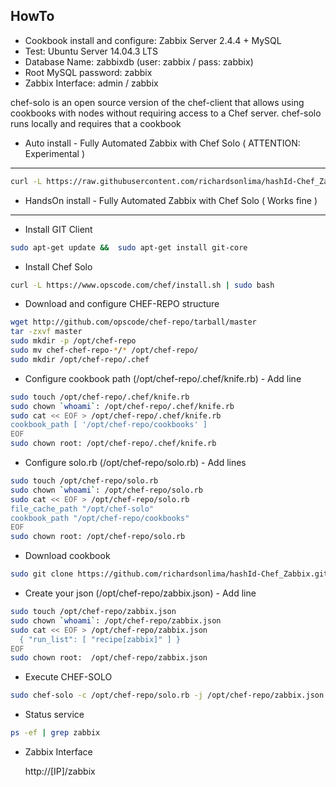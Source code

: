 HowTo
------------
* Cookbook install and configure: Zabbix Server 2.4.4 + MySQL
* Test: Ubuntu Server 14.04.3 LTS
* Database Name: zabbixdb (user: zabbix / pass: zabbix)
* Root MySQL password: zabbix
* Zabbix Interface: admin / zabbix

chef-solo is an open source version of the chef-client that allows using cookbooks with nodes
without requiring access to a Chef server.
chef-solo runs locally and requires that a cookbook

* Auto install - Fully Automated Zabbix with Chef Solo ( ATTENTION: Experimental )
------------

``` bash
curl -L https://raw.githubusercontent.com/richardsonlima/hashId-Chef_Zabbix/master/install.sh | sudo bash
```

* HandsOn install - Fully Automated Zabbix with Chef Solo ( Works fine )
------------

* Install GIT Client
``` bash
sudo apt-get update &&  sudo apt-get install git-core
```

* Install Chef Solo
``` bash
curl -L https://www.opscode.com/chef/install.sh | sudo bash
```

* Download and configure CHEF-REPO structure
``` bash
wget http://github.com/opscode/chef-repo/tarball/master
tar -zxvf master
sudo mkdir -p /opt/chef-repo
sudo mv chef-chef-repo-*/* /opt/chef-repo/
sudo mkdir /opt/chef-repo/.chef
```

* Configure cookbook path (/opt/chef-repo/.chef/knife.rb) - Add line
``` bash
sudo touch /opt/chef-repo/.chef/knife.rb
sudo chown `whoami`: /opt/chef-repo/.chef/knife.rb
sudo cat << EOF > /opt/chef-repo/.chef/knife.rb
cookbook_path [ '/opt/chef-repo/cookbooks' ]
EOF
sudo chown root: /opt/chef-repo/.chef/knife.rb
```

* Configure solo.rb (/opt/chef-repo/solo.rb) - Add lines
``` bash
sudo touch /opt/chef-repo/solo.rb
sudo chown `whoami`: /opt/chef-repo/solo.rb
sudo cat << EOF > /opt/chef-repo/solo.rb
file_cache_path "/opt/chef-solo"
cookbook_path "/opt/chef-repo/cookbooks"
EOF
sudo chown root: /opt/chef-repo/solo.rb
```

* Download cookbook
``` bash
sudo git clone https://github.com/richardsonlima/hashId-Chef_Zabbix.git -l /opt/chef-repo/cookbooks/zabbix
```

* Create your json (/opt/chef-repo/zabbix.json) - Add line
``` bash
sudo touch /opt/chef-repo/zabbix.json
sudo chown `whoami`: /opt/chef-repo/zabbix.json
sudo cat << EOF > /opt/chef-repo/zabbix.json
  { "run_list": [ "recipe[zabbix]" ] }
EOF
sudo chown root:  /opt/chef-repo/zabbix.json
```

* Execute CHEF-SOLO
``` bash
sudo chef-solo -c /opt/chef-repo/solo.rb -j /opt/chef-repo/zabbix.json
```

* Status service
``` bash
ps -ef | grep zabbix
```   

* Zabbix Interface

  http://[IP]/zabbix
